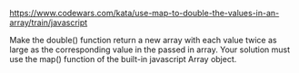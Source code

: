 https://www.codewars.com/kata/use-map-to-double-the-values-in-an-array/train/javascript

Make the double() function return a new array with each value twice as large as the corresponding value in the passed in array. Your solution must use the map() function of the built-in javascript Array object. 